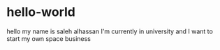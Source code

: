 # hello-world
hello my name is saleh alhassan
I'm currently in university and I want to start my own space business
